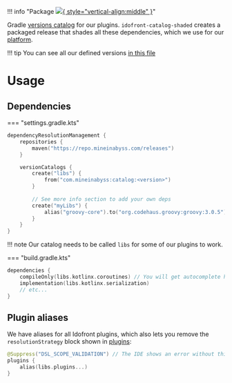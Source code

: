 !!! info "Package [![](https://img.shields.io/maven-metadata/v?label=catalog&metadataUrl=https://repo.mineinabyss.com/releases/com/mineinabyss/catalog/maven-metadata.xml){ style="vertical-align:middle" }](https://repo.mineinabyss.com/#/releases/com/mineinabyss/catalog-loader)"

Gradle [versions catalog](https://docs.gradle.org/current/userguide/platforms.html) for our plugins. `idofront-catalog-shaded` creates a packaged release that shades all these dependencies, which we use for our [platform](../platforms/index.md).

!!! tip
    You can see all our defined versions [in this file](https://github.com/MineInAbyss/Idofront/blob/master/gradle/libs.versions.toml)

# Usage

## Dependencies

=== "settings.gradle.kts"

```kotlin
dependencyResolutionManagement {
    repositories {
        maven("https://repo.mineinabyss.com/releases")
    }

    versionCatalogs {
        create("libs") {
            from("com.mineinabyss:catalog:<version>")
        }
        
        // See more info section to add your own deps
        create("myLibs") {
            alias("groovy-core").to("org.codehaus.groovy:groovy:3.0.5")
        }
    }
}
```
!!! note
    Our catalog needs to be called `libs` for some of our plugins to work.

=== "build.gradle.kts"

```kotlin
dependencies {
    compileOnly(libs.kotlinx.coroutines) // You will get autocomplete here!
    implementation(libs.kotlinx.serialization)
    // etc...
}
```

## Plugin aliases

We have aliases for all Idofront plugins, which also lets you remove the `resolutionStrategy` block shown in [plugins](plugins.md):

```kotlin
@Suppress("DSL_SCOPE_VALIDATION") // The IDE shows an error without this that doesn't actually cause problems
plugins {
    alias(libs.plugins...)
}
```
